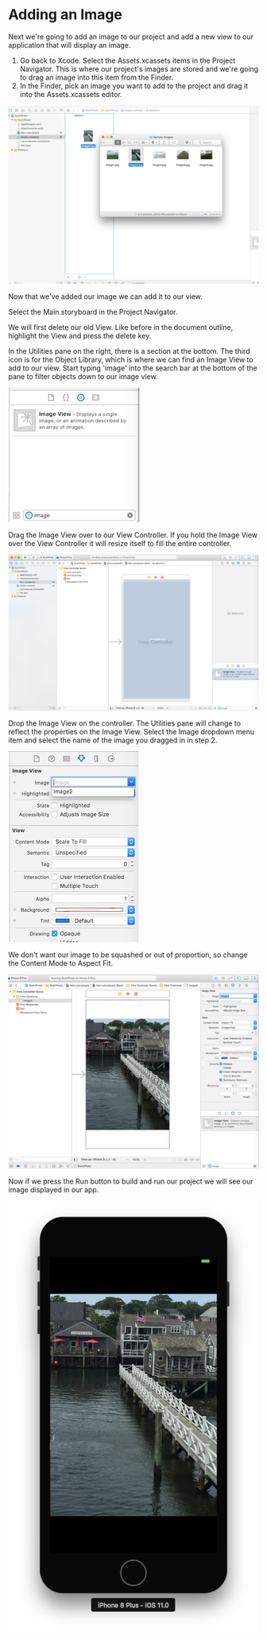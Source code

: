 # Adding an Image

Next we're going to add an image to our project and add a new view to our application that will display an image.

1. Go back to Xcode. Select the Assets.xcassets items in the Project Navigator. This is where our project's images are stored and we're going to drag an image into this item from the Finder.
2. In the Finder, pick an image you want to add to the project and drag it into the Assets.xcassets editor.

![](/en/assets/Sushi11.png)

Now that we've added our image we can add it to our view.

Select the Main.storyboard in the Project Navigator.

We will first delete our old View. Like before in the document outline, highlight the View and press the delete key.

In the Utilities pane on the right, there is a section at the bottom. The third icon is for the Object Library, which is where we can find an Image View to add to our view. Start typing 'image' into the search bar at the bottom of the pane to filter objects down to our image view.

![](/en/assets/Sushi10.png)

Drag the Image View over to our View Controller. If you hold the Image View over the View Controller it will resize itself to fill the entire controller.

![](/en/assets/ImageViewDrag.png)

Drop the Image View on the controller. The Utilities pane will change to reflect the properties on the Image View. Select the Image dropdown menu item and select the name of the image you dragged in in step 2.

![](/en/assets/Sushi12.png)

We don't want our image to be squashed or out of proportion, so change the Content Mode to Aspect Fit.

![](/en/assets/Sushi13.png)

Now if we press the Run button to build and run our project we will see our image displayed in our app.

![](/en/assets/Sushi14.png)

